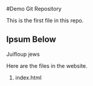 ﻿#Demo   Git Repository

This is the first file in this repo.

## Ipsum Below

Juifloup
jews

Here are the files in the website.

1. index.html